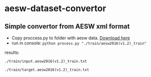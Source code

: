 # aesw-dataset-convertor
## Simple convertor from AESW xml format
* Copy proccess.py to folder with aesw data. [Download here](http://textmining.lt/aesw/index.html)
* run in console:
`python process.py "./train/aesw2016(v1.2)_train"`

results:

`./train/input.aesw2016(v1.2)_train.txt`

`./train/target.aesw2016(v1.2)_train.txt`
